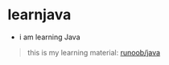 # learnjava
* i am learning Java

> this is my learning material: [runoob/java](http://www.runoob.com/java "lalalalalalala")
